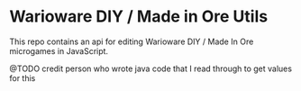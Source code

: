 # Warioware DIY / Made in Ore Utils

This repo contains an api for editing Warioware DIY / Made In Ore microgames in JavaScript.

@TODO credit person who wrote java code that I read through to get values for this